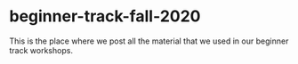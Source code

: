 # beginner-track-fall-2020
This is the place where we post all the material that we used in our beginner track workshops.
